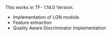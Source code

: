 This works in TF- 1.14.0 Version. 

* Implementation of LGN module.
* Feature extraction 
* Quality Aware Discriminator Implementation
